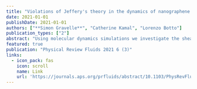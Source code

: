 ```yaml
---
title: "Violations of Jeffery's theory in the dynamics of nanographene in shear flow"
date: 2021-01-01
publishDate: 2021-01-01
authors: ["**Simon Gravelle**", "Catherine Kamal", "Lorenzo Botto"]
publication_types: ["2"]
abstract: "Using molecular dynamics simulations we investigate the shear-induced rotational dynamics of a Brownian nanographene (hexabenzocoronene) freely suspended in a liquid. We demonstrate that, owing to a finite hydrodynamic slip at the molecular surface, these flat molecules tend to align with a constant orientation angle instead of performing the classical periodic orbits predicted by Jeffery's theory. Results are extracted for different Péclet numbers and compared to the predictions by a theory developed for a rigid axisymmetric particle with orientation confined to the flow-gradient plane. The theory is based on the resolution of a one-dimensional Fokker-Planck equation for the angle  made by one of the particle's diameters with the flow direction. Remarkably, our results show that the essential features of the three-dimensional orientational statistics of the nanographene are captured by the one-dimensional model …"
featured: true
publication: "Physical Review Fluids 2021 6 (3)"
links:
  - icon_pack: fas
    icon: scroll
    name: Link
    url: 'https://journals.aps.org/prfluids/abstract/10.1103/PhysRevFluids.6.034303'
---
```

